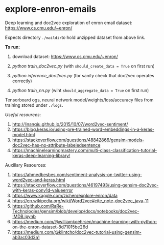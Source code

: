# explore-enron-emails
Deep learning and doc2vec exploration of enron email dataset: https://www.cs.cmu.edu/~enron/

Expects directory `./maildir`to hold unzipped dataset from above link.

**To run:**

1) download dataset: https://www.cs.cmu.edu/~enron/

2) *python train_doc2vec.py* (with `should_create_data = True` on first run)

3) *python inference_doc2vec.py* (for sanity check that doc2vec operates correctly)

4) *python train_nn.py* (wiht `should_aggregate_data = True` on first run)

Tensorboard ogs, neural network model/weights/loss/accuracy files from training stored under `./logs`.



*Useful resources*:
1) http://linanqiu.github.io/2015/10/07/word2vec-sentiment/
2) https://blog.keras.io/using-pre-trained-word-embeddings-in-a-keras-model.html
3) https://stackoverflow.com/questions/48842866/gensim-models-doc2vec-has-no-attribute-labeledsentence
4) https://machinelearningmastery.com/multi-class-classification-tutorial-keras-deep-learning-library/

Auxillary Resources:
1) https://ahmedbesbes.com/sentiment-analysis-on-twitter-using-word2vec-and-keras.html
2) https://stackoverflow.com/questions/46197493/using-gensim-doc2vec-with-keras-conv1d-valueerror
3) https://www.kaggle.com/zichen/explore-enron/data
4) https://en.wikipedia.org/wiki/Word2vec#cite_note-doc2vec_java-11
5) https://github.com/RaRe-Technologies/gensim/blob/develop/docs/notebooks/doc2vec-IMDB.ipynb
6) https://medium.com/@williamkoehrsen/machine-learning-with-python-on-the-enron-dataset-8d71015be26d
7) https://medium.com/@klintcho/doc2vec-tutorial-using-gensim-ab3ac03d3a1

